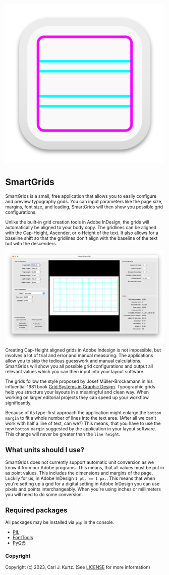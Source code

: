 ![app icon](assets/smart_grids-icon.png)

# SmartGrids

SmartGrids is a small, free application that allows you to easily configure and preview typography grids.
You can input parameters like the page size, margins, font size, and leading, SmartGrids will then show you possible grid configurations.

Unlike the built-in grid creation tools in Adobe InDesign, the grids will automatically be aligned to your body copy. The gridlines can be aligned with the Cap-Height, Ascender, or x-Height of the text. It also allows for a baseline shift so that the gridlines don't align with the baseline of the text but with the descenders.

![preview image](assets/readme_image-1.png)

Creating Cap-Height aligned grids in Adobe Indesign is not impossible, but involves a lot of trial and error and manual measuring. The applications allow you to skip the tedious guesswork and manual calculations. SmartGrids will show you all possible grid configurations and output all relevant values which you can then input into your layout software.

The grids follow the style proposed by Josef Müller-Brockamann in his influential 1981 book [Grid Systems in Graphic Design](https://books.google.de/books/about/Grid_Systems_in_Graphic_Design_a_Visual.html?id=YOgtwAEACAAJ&redir_esc=y). Typographic grids help you structure your layouts in a meaningful and clean way. When working on larger editorial projects they can speed up your workflow significantly.

Because of its type-first approach the application might enlarge the ```bottom margin``` to fit a whole number of lines into the text area. (After all we can't work with half a line of text, can we?) This means, that you have to use the new ```bottom margin``` suggested by the application in your layout software. This change will never be greater than the ```line height```.

## What units should I use?
SmartGrids does not currently support automatic unit conversion as we know it from our Adobe programs. This means, that all values must be put in as point values. This includes the dimensions and margins of the page. Luckily for us, in Adobe InDesign ```1 pt. == 1 px.```. This means that when you're setting up a grid for a digital setting in Adobe InDesign you can use pixels and points interchangeably. When you're using inches or millimeters you will need to do some conversion.

## Required packages
All packages may be installed via ```pip``` in the console.

- [PIL](https://pypi.org/project/Pillow/)
- [FontTools](https://pypi.org/project/fonttools/)
- [PyQt5](https://pypi.org/project/PyQt5/)

### Copyright
Copyright (c) 2023, Carl J. Kurtz. (See [LICENSE](LICENSE) for more information)